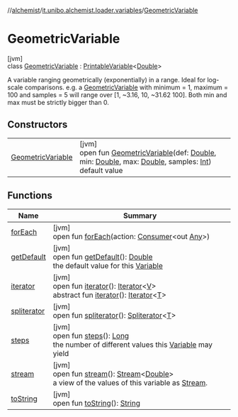 //[alchemist](../../../index.md)/[it.unibo.alchemist.loader.variables](../index.md)/[GeometricVariable](index.md)

# GeometricVariable

[jvm]\
class [GeometricVariable](index.md) : [PrintableVariable](../-printable-variable/index.md)<[Double](https://docs.oracle.com/javase/8/docs/api/java/lang/Double.html)> 

A variable ranging geometrically (exponentially) in a range. Ideal for log-scale comparisons. e.g. a [GeometricVariable](index.md) with minimum = 1, maximum = 100 and samples = 5 will range over [1, ~3.16, 10, ~31.62 100]. Both min and max must be strictly bigger than 0.

## Constructors

| | |
|---|---|
| [GeometricVariable](-geometric-variable.md) | [jvm]<br>open fun [GeometricVariable](-geometric-variable.md)(def: [Double](https://kotlinlang.org/api/latest/jvm/stdlib/kotlin/-double/index.html), min: [Double](https://kotlinlang.org/api/latest/jvm/stdlib/kotlin/-double/index.html), max: [Double](https://kotlinlang.org/api/latest/jvm/stdlib/kotlin/-double/index.html), samples: [Int](https://kotlinlang.org/api/latest/jvm/stdlib/kotlin/-int/index.html))<br>default value |

## Functions

| Name | Summary |
|---|---|
| [forEach](../../it.unibo.alchemist.expressions.implementations/-list-tree-node/index.md#-655675525%2FFunctions%2F-267951372) | [jvm]<br>open fun [forEach](../../it.unibo.alchemist.expressions.implementations/-list-tree-node/index.md#-655675525%2FFunctions%2F-267951372)(action: [Consumer](https://docs.oracle.com/javase/8/docs/api/java/util/function/Consumer.html)<out [Any](https://kotlinlang.org/api/latest/jvm/stdlib/kotlin/-any/index.html)>) |
| [getDefault](get-default.md) | [jvm]<br>open fun [getDefault](get-default.md)(): [Double](https://docs.oracle.com/javase/8/docs/api/java/lang/Double.html)<br>the default value for this [Variable](../-variable/index.md) |
| [iterator](../-variable/iterator.md) | [jvm]<br>open fun [iterator](../-variable/iterator.md)(): [Iterator](https://docs.oracle.com/javase/8/docs/api/java/util/Iterator.html)<[V](../-printable-variable/index.md)><br>abstract fun [iterator](../-arbitrary-variable/index.md#-1606146105%2FFunctions%2F-267951372)(): [Iterator](https://docs.oracle.com/javase/8/docs/api/java/util/Iterator.html)<[T](../../it.unibo.alchemist.loader.export/-extractor/extract-data.md)> |
| [spliterator](../../it.unibo.alchemist.expressions.implementations/-list-tree-node/index.md#-677603448%2FFunctions%2F-267951372) | [jvm]<br>open fun [spliterator](../../it.unibo.alchemist.expressions.implementations/-list-tree-node/index.md#-677603448%2FFunctions%2F-267951372)(): [Spliterator](https://docs.oracle.com/javase/8/docs/api/java/util/Spliterator.html)<[T](../../it.unibo.alchemist.loader.export/-extractor/extract-data.md)> |
| [steps](../-variable/steps.md) | [jvm]<br>open fun [steps](../-variable/steps.md)(): [Long](https://kotlinlang.org/api/latest/jvm/stdlib/kotlin/-long/index.html)<br>the number of different values this [Variable](../-variable/index.md) may yield |
| [stream](stream.md) | [jvm]<br>open fun [stream](stream.md)(): [Stream](https://docs.oracle.com/javase/8/docs/api/java/util/stream/Stream.html)<[Double](https://docs.oracle.com/javase/8/docs/api/java/lang/Double.html)><br>a view of the values of this variable as [Stream](https://docs.oracle.com/javase/8/docs/api/java/util/stream/Stream.html). |
| [toString](to-string.md) | [jvm]<br>open fun [toString](to-string.md)(): [String](https://docs.oracle.com/javase/8/docs/api/java/lang/String.html) |
